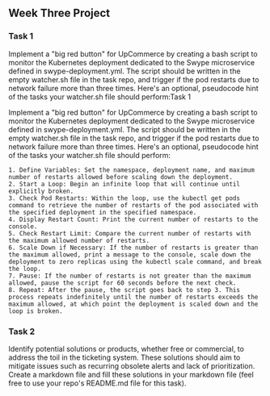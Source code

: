 ## Week Three Project
### Task 1

Implement a "big red button" for UpCommerce by creating a bash script to monitor the Kubernetes deployment dedicated to the Swype microservice defined in swype-deployment.yml. The script should be written in the empty watcher.sh file in the task repo, and trigger if the pod restarts due to network failure more than three times. Here's an optional, pseudocode hint of the tasks your watcher.sh file should perform:Task 1

Implement a "big red button" for UpCommerce by creating a bash script to monitor the Kubernetes deployment dedicated to the Swype microservice defined in swype-deployment.yml. The script should be written in the empty watcher.sh file in the task repo, and trigger if the pod restarts due to network failure more than three times. Here's an optional, pseudocode hint of the tasks your watcher.sh file should perform:

```
1. Define Variables: Set the namespace, deployment name, and maximum number of restarts allowed before scaling down the deployment.
2. Start a Loop: Begin an infinite loop that will continue until explicitly broken.
3. Check Pod Restarts: Within the loop, use the kubectl get pods command to retrieve the number of restarts of the pod associated with the specified deployment in the specified namespace.
4. Display Restart Count: Print the current number of restarts to the console.
5. Check Restart Limit: Compare the current number of restarts with the maximum allowed number of restarts.
6. Scale Down if Necessary: If the number of restarts is greater than the maximum allowed, print a message to the console, scale down the deployment to zero replicas using the kubectl scale command, and break the loop.
7. Pause: If the number of restarts is not greater than the maximum allowed, pause the script for 60 seconds before the next check.
8. Repeat: After the pause, the script goes back to step 3. This process repeats indefinitely until the number of restarts exceeds the maximum allowed, at which point the deployment is scaled down and the loop is broken.
```


### Task 2
Identify potential solutions or products, whether free or commercial, to address the toil in the ticketing system. These solutions should aim to mitigate issues such as recurring obsolete alerts and lack of prioritization. Create a markdown file and fill these solutions in your markdown file (feel free to use your repo's README.md file for this task).
